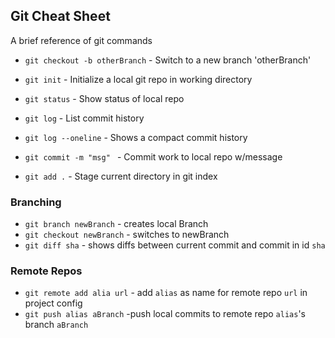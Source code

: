 ## Git Cheat Sheet

A brief reference of git commands

* `git checkout -b otherBranch` - Switch to a new branch 'otherBranch'

* `git init` - Initialize a local git repo in working directory
* `git status` - Show status of local repo
* `git log` - List commit history
* `git log --oneline` - Shows a compact commit history
* `git commit -m "msg" ` - Commit work to local repo w/message
* `git add .` - Stage current directory in git index


### Branching

* `git branch newBranch` - creates local Branch
* `git checkout newBranch` - switches to newBranch
* `git diff sha` - shows diffs between current commit and commit in id `sha`

### Remote Repos

* `git remote add alia url` - add `alias` as name for remote repo `url` in project config
* `git push alias aBranch` -push local commits to remote repo `alias`'s branch `aBranch`
